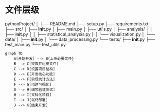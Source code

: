 # 文件层级
pythonProject/
│
├── README.md
├── setup.py
├── requirements.txt
├── src/
│   ├── __init__.py
│   ├── main.py
│   ├── utils.py
│   ├── analysis/
│   │   ├── __init__.py
│   │   ├── statistical_analysis.py
│   │   └── visualization.py
│   └── data/
│       ├── __init__.py
│       └── data_processing.py
└── tests/
    ├── __init__.py
    ├── test_main.py
    └── test_utils.py
```mermaid
graph TD
    A[开始开发] --> B{上传必要文件}
    B --> C[提取并组织文件]
    C --> D[设置项目结构]
    D --> E[开发核心功能]
    E --> F[实现统计方法]
    F --> G[创建可视化]
    G --> H[编写验证测试]
    H --> I[文档化项目]
    I --> J[最终部署]
    J --> K[结束开发]

```
